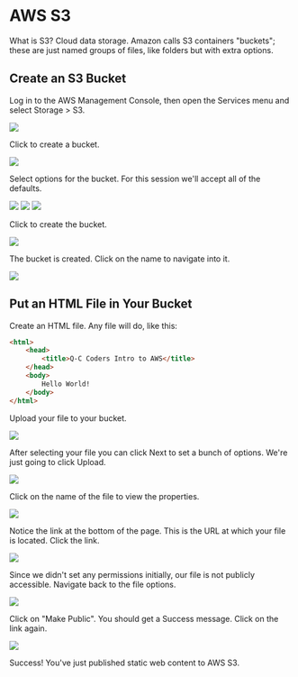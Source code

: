 # AWS S3

What is S3? Cloud data storage.  Amazon calls S3 containers "buckets"; these are just named groups of files, like folders but with extra options.

## Create an S3 Bucket

Log in to the AWS Management Console, then open the Services menu and select Storage > S3.

![](img/s3-1.png)

Click to create a bucket.

![](img/s3-2.png)

Select options for the bucket.  For this session we'll accept all of the defaults.

![](img/s3-3.png)
![](img/s3-4.png)
![](img/s3-5.png)

Click to create the bucket.

![](img/s3-6.png)

The bucket is created.  Click on the name to navigate into it.

![](img/s3-7.png)

## Put an HTML File in Your Bucket

Create an HTML file.  Any file will do, like this:

```html
<html>
    <head>
        <title>Q-C Coders Intro to AWS</title>
    </head>
    <body>
        Hello World!
    </body>
</html>
```

Upload your file to your bucket.

![](img/s3-8.png)

After selecting your file you can click Next to set a bunch of options.  We're just going to click Upload.

![](img/s3-9.png)

Click on the name of the file to view the properties.

![](img/s3-10.png)

Notice the link at the bottom of the page.  This is the URL at which your file is located.  Click the link.

![](img/s3-11.png)

Since we didn't set any permissions initially, our file is not publicly accessible.  Navigate back to the file options.

![](img/s3-10.png)

Click on "Make Public".  You should get a Success message.  Click on the link again.

![](img/s3-12.png)

Success! You've just published static web content to AWS S3.


